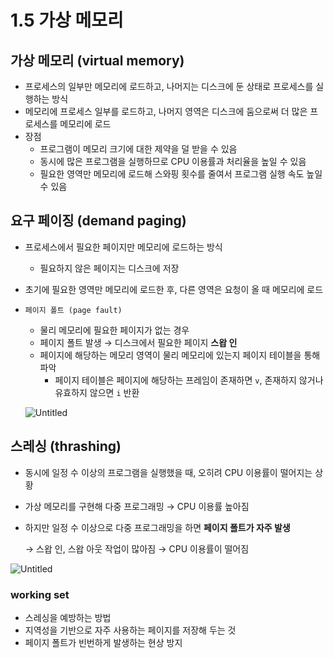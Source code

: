 # 1.5 가상 메모리

## 가상 메모리 (virtual memory)

- 프로세스의 일부만 메모리에 로드하고, 나머지는 디스크에 둔 상태로 프로세스를 실행하는 방식
- 메모리에 프로세스 일부를 로드하고, 나머지 영역은 디스크에 둠으로써 더 많은 프로세스를 메모리에 로드
- 장점
    - 프로그램이 메모리 크기에 대한 제약을 덜 받을 수 있음
    - 동시에 많은 프로그램을 실행하므로 CPU 이용률과 처리율을 높일 수 있음
    - 필요한 영역만 메모리에 로드해 스와핑 횟수를 줄여서 프로그램 실행 속도 높일 수 있음

## 요구 페이징 (demand paging)

- 프로세스에서 필요한 페이지만 메모리에 로드하는 방식
    - 필요하지 않은 페이지는 디스크에 저장
- 초기에 필요한 영역만 메모리에 로드한 후, 다른 영역은 요청이 올 때 메모리에 로드
- `페이지 폴트 (page fault)`
    - 물리 메모리에 필요한 페이지가 없는 경우
    - 페이지 폴트 발생 → 디스크에서 필요한 페이지 **스왑 인**
    - 페이지에 해당하는 메모리 영역이 물리 메모리에 있는지 페이지 테이블을 통해 파악
        - 페이지 테이블은 페이지에 해당하는 프레임이 존재하면 `v`, 존재하지 않거나 유효하지 않으면 `i` 반환
    
    ![Untitled](https://prod-files-secure.s3.us-west-2.amazonaws.com/d4809f18-a915-4e30-8b11-8f015eacff00/12df8218-d2fa-4d39-8218-e6a70885dfcf/Untitled.png)
    

## 스레싱 (thrashing)

- 동시에 일정 수 이상의 프로그램을 실행했을 때, 오히려 CPU 이용률이 떨어지는 상황
- 가상 메모리를 구현해 다중 프로그래밍 → CPU 이용률 높아짐
- 하지만 일정 수 이상으로 다중 프로그래밍을 하면 **페이지 폴트가 자주 발생**
    
    → 스왑 인, 스왑 아웃 작업이 많아짐 → CPU 이용률이 떨어짐
    

![Untitled](https://prod-files-secure.s3.us-west-2.amazonaws.com/d4809f18-a915-4e30-8b11-8f015eacff00/15ddbfa4-3031-404a-926d-470a3ff4a31e/Untitled.png)

### working set

- 스레싱을 예방하는 방법
- 지역성을 기반으로 자주 사용하는 페이지를 저장해 두는 것
- 페이지 폴트가 빈번하게 발생하는 현상 방지